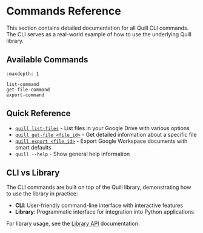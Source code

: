 # Commands Reference

This section contains detailed documentation for all Quill CLI commands. The CLI serves as a real-world example of how to use the underlying Quill library.

## Available Commands

```{toctree}
:maxdepth: 1

list-command
get-file-command
export-command
```

## Quick Reference

- [`quill list-files`](list-command.md) - List files in your Google Drive with various options
- [`quill get-file <file_id>`](get-file-command.md) - Get detailed information about a specific file
- [`quill export <file_id>`](export-command.md) - Export Google Workspace documents with smart defaults
- `quill --help` - Show general help information

## CLI vs Library

The CLI commands are built on top of the Quill library, demonstrating how to use the library in practice:

- **CLI**: User-friendly command-line interface with interactive features
- **Library**: Programmatic interface for integration into Python applications

For library usage, see the [Library API](library.md) documentation.

